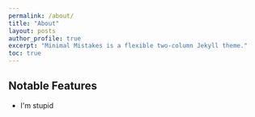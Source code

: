 ```yaml
---
permalink: /about/
title: "About"
layout: posts
author_profile: true
excerpt: "Minimal Mistakes is a flexible two-column Jekyll theme."
toc: true
---
```

## Notable Features
 - I'm stupid
